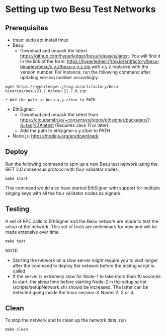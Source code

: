 <!--
 Copyright IBM Corp. All Rights Reserved.

 SPDX-License-Identifier: CC-BY-4.0
 -->
# Setting up two Besu Test Networks

## Prerequisites
- tmux: sudo apt install tmux
- Besu: 
	* Download and unpack the latest https://github.com/hyperledger/besu/releases/latest. You will find it in the link of the form: https://hyperledger.jfrog.io/artifactory/besu-binaries/besu/x.y.z/besu-x.y.z.zip with x.y.z replaced with the version number. For instance, run the following command after updating version number accordingly.
```
wget https://hyperledger.jfrog.io/artifactory/besu-binaries/besu/21.7.0/besu-21.7.0.zip
```
	* Add the path to besu-x.y.z/bin to PATH
- EthSigner: 
	* Download and unpack the latest from https://cloudsmith.io/~consensys/repos/ethsigner/packages/?q=tag%3Alatest (Requires Java 11 or later)
	* Add the path to ethsigner-x.y.z/bin to PATH
- Node.js: https://nodejs.org/en/download/

## Deploy
Run the following command to spin up a new Besu test network using the IBFT 2.0 consensus protocol with four validator nodes:
```
make start
```
This command would also have started EthSigner with support for multiple singing keys with all the four validator nodes as signers.

## Testing
A set of RPC calls to EthSigner and the Besu network are made to test the setup of the network. This set of tests are preliminary for now and will be made extensive over time.
```
make test
```
NOTE: 
- Starting the network on a slow server might require you to wait longer after the command to deploy the network before the testing script is called. 
- If the server is extremely slow for Node-1 to take more than 10 seconds to start, the sleep time before starting Node-2 in the setup script (scripts/setupNetwork.sh) should be increased. The latter can be detected going inside the tmux session of Nodes 2, 3 or 4.

## Clean
To stop the network and to clean up the network data, run
```
make clean
```
